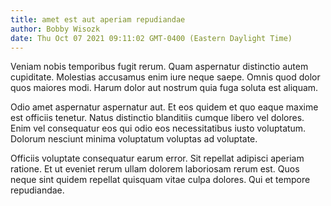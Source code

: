 ```yaml
---
title: amet est aut aperiam repudiandae
author: Bobby Wisozk
date: Thu Oct 07 2021 09:11:02 GMT-0400 (Eastern Daylight Time)
---
```

Veniam nobis temporibus fugit rerum. Quam aspernatur distinctio autem cupiditate. Molestias accusamus enim iure neque saepe. Omnis quod dolor quos maiores modi. Harum dolor aut nostrum quia fuga soluta est aliquam.

 Odio amet aspernatur aspernatur aut. Et eos quidem et quo eaque maxime est officiis tenetur. Natus distinctio blanditiis cumque libero vel dolores. Enim vel consequatur eos qui odio eos necessitatibus iusto voluptatum. Dolorum nesciunt minima voluptatum voluptas ad voluptate.

 Officiis voluptate consequatur earum error. Sit repellat adipisci aperiam ratione. Et ut eveniet rerum ullam dolorem laboriosam rerum est. Quos neque sint quidem repellat quisquam vitae culpa dolores. Qui et tempore repudiandae.